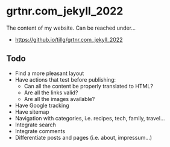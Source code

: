 # grtnr.com_jekyll_2022

The content of my website. Can be reached under...

* https://github.io/tillg/grtnr.com_jekyll_2022

## Todo

* Find a more pleasant layout
* Have actions that test before publishing:
  * Can all the content be properly translated to HTML?
  * Are all the links valid?
  * Are all the images available?
* Have Google tracking
* Have sitemap
* Navigation with categories, i.e. recipes, tech, family, travel...
* Integrate search
* Integrate comments
* Differentiate posts and pages (i.e. about, impressum...)

